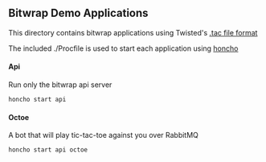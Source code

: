 ## Bitwrap Demo Applications

This directory contains bitwrap applications using Twisted's [.tac file format](http://twistedmatrix.com/documents/current/core/howto/application.html#twistd-and-tac)

The included ./Procfile is used to start each application using [honcho](https://github.com/nickstenning/honcho)


#### Api

Run only the bitwrap api server

    honcho start api

#### Octoe

A bot that will play tic-tac-toe against you over RabbitMQ

    honcho start api octoe


